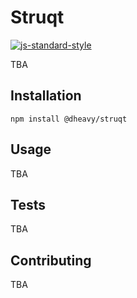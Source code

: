 Struqt
=========

[![js-standard-style](https://img.shields.io/badge/code%20style-standard-brightgreen.svg)](http://standardjs.com)

  TBA

## Installation

  `npm install @dheavy/struqt`

## Usage

  TBA


## Tests

  TBA

## Contributing

  TBA
